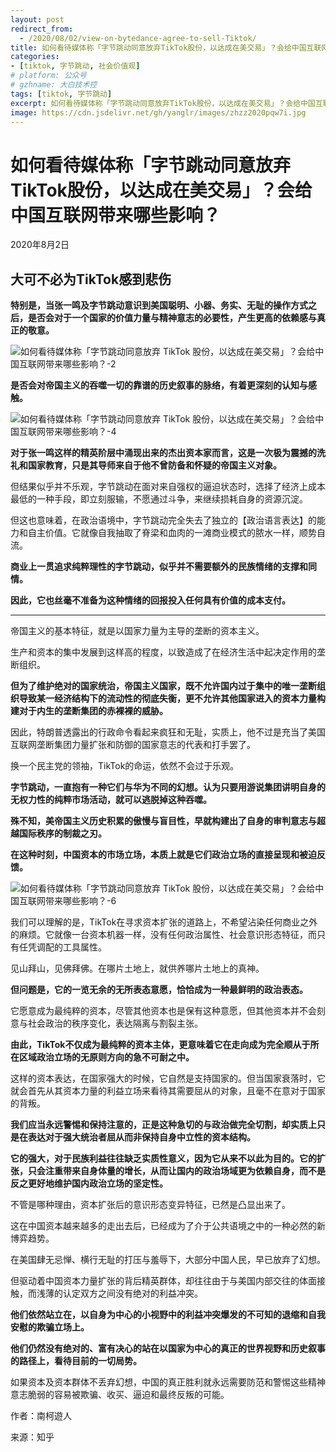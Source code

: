 ```yaml
---
layout: post
redirect_from:
  - /2020/08/02/view-on-bytedance-agree-to-sell-Tiktok/
title: 如何看待媒体称「字节跳动同意放弃TikTok股份，以达成在美交易」？会给中国互联网带来哪些影响？
categories:
- [tiktok, 字节跳动, 社会价值观]
# platform: 公众号
# gzhname: 大白技术控
tags: [tiktok, 字节跳动]
excerpt: 如何看待媒体称「字节跳动同意放弃TikTok股份，以达成在美交易」？会给中国互联网带来哪些影响？
image: https://cdn.jsdelivr.net/gh/yanglr/images/zhzz2020pqw7i.jpg
---
```


# 如何看待媒体称「字节跳动同意放弃TikTok股份，以达成在美交易」？会给中国互联网带来哪些影响？

2020年8月2日

## 大可不必为TikTok感到悲伤

**特别是，当张一鸣及字节跳动意识到美国聪明、小器、务实、无耻的操作方式之后，是否会对于一个国家的价值力量与精神意志的必要性，产生更高的依赖感与真正的敬意。**

![如何看待媒体称「字节跳动同意放弃 TikTok 股份，以达成在美交易」？会给中国互联网带来哪些影响？-2](https://cdn.jsdelivr.net/gh/yanglr/images/zhzz2020e4vir.jpg)

**是否会对帝国主义的吞噬一切的靠谱的历史叙事的脉络，有着更深刻的认知与感触。**

![如何看待媒体称「字节跳动同意放弃 TikTok 股份，以达成在美交易」？会给中国互联网带来哪些影响？-4](https://cdn.jsdelivr.net/gh/yanglr/images/zhzz2020jb7lp.jpg)

**对于张一鸣这样的精英阶层中涌现出来的杰出资本家而言，这是一次极为震撼的洗礼和国家教育，只是其导师来自于他不曾防备和怀疑的帝国主义对象。**

但结果似乎并不乐观，字节跳动在面对来自强权的逼迫状态时，选择了经济上成本最低的一种手段，即立刻服输，不愿通过斗争，来继续损耗自身的资源沉淀。

但这也意味着，在政治语境中，字节跳动完全失去了独立的【政治语言表达】的能力和自主价值。它就像自我抽取了脊梁和血肉的一滩商业模式的脓水一样，顺势自流。

**商业上一贯追求纯粹理性的字节跳动，似乎并不需要额外的民族情绪的支撑和同情。**

**因此，它也丝毫不准备为这种情绪的回报投入任何具有价值的成本支付。**

------

帝国主义的基本特征，就是以国家力量为主导的垄断的资本主义。

生产和资本的集中发展到这样高的程度，以致造成了在经济生活中起决定作用的垄断组织。

**但为了维护绝对的国家统治，帝国主义国家，既不允许国内过于集中的唯一垄断组织导致某一经济结构下的流动性的彻底失衡，更不允许其他国家进入的资本力量构建对于内生的垄断集团的赤裸裸的威胁。**

因此，特朗普透露出的行政命令看起来疯狂和无耻，实质上，他不过是充当了美国互联网垄断集团力量扩张和防御的国家意志的代表和打手罢了。

换一个民主党的领袖，TikTok的命运，依然不会过于乐观。

**字节跳动，一直抱有一种它们与华为不同的幻想。认为只要用游说集团讲明自身的无权力性的纯粹市场活动，就可以逃脱掉这种吞噬。**

**殊不知，美帝国主义历史积累的傲慢与盲目性，早就构建出了自身的审判意志与超越国际秩序的制裁之刃。**

**在这种时刻，中国资本的市场立场，本质上就是它们政治立场的直接呈现和被迫反馈。**

![如何看待媒体称「字节跳动同意放弃 TikTok 股份，以达成在美交易」？会给中国互联网带来哪些影响？-6](https://cdn.jsdelivr.net/gh/yanglr/images/zhzz2020pqw7i.jpg)

我们可以理解的是，TikTok在寻求资本扩张的道路上，不希望沾染任何商业之外的麻烦。它就像一台资本机器一样，没有任何政治属性、社会意识形态特征，而只有任凭调配的工具属性。

见山拜山，见佛拜佛。在哪片土地上，就供养哪片土地上的真神。

**但问题是，它的一览无余的无所表态意愿，恰恰成为一种最鲜明的政治表态。**

它愿意成为最纯粹的资本，尽管其他资本也是保有这种意愿，但其他资本并不会刻意与社会政治的秩序变化，表达隔离与割裂主张。

**由此，TikTok不仅成为最纯粹的资本主体，更意味着它在走向成为完全顺从于所在区域政治立场的无原则方向的急不可耐之中。**

这样的资本表达，在国家强大的时候，它自然是支持国家的。但当国家衰落时，它就会首先从其资本力量的利益立场来看待其需要屈从的对象，且毫不在意对于国家的背叛。

**我们应当永远警惕和保持注意的，正是这种急切的与政治做完全切割，却实质上只是在表达对于强大统治者屈从而非保持自身中立性的资本结构。**

**它的强大，对于民族利益往往缺乏实质性意义，因为它从来不以此为目的。它的扩张，只会注重带来自身体量的增长，从而让国内的政治场域更为依赖自身，而不是反之更好地维护国内政治立场的坚定性。**

不管是哪种理由，资本扩张后的意识形态变异特征，已然是凸显出来了。

这在中国资本越来越多的走出去后，已经成为了介于公共语境之中的一种必然的新博弈趋势。

在美国肆无忌惮、横行无耻的打压与羞辱下，大部分中国人民，早已放弃了幻想。

但驱动着中国资本力量扩张的背后精英群体，却往往由于与美国内部交往的体面接触，而浅薄的认定双方之间没有绝对的利益冲突。

**他们依然站立在，以自身为中心的小视野中的利益冲突爆发的不可知的退缩和自我安慰的欺骗立场上。**

**他们仍然没有绝对的、富有决心的站在以国家为中心的真正的世界视野和历史叙事的路径上，看待目前的一切局势。**

如果资本及资本群体不丢弃幻想，中国的真正胜利就永远需要防范和警惕这些精神意志脆弱的容易被欺骗、收买、逼迫和最终反叛的可能。

作者：南柯遊人

来源：知乎
